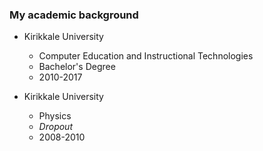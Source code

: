### My academic background

- Kirikkale University

  - Computer Education and Instructional Technologies
  - Bachelor's Degree
  - 2010-2017

- Kirikkale University
  - Physics
  - _Dropout_
  - 2008-2010
